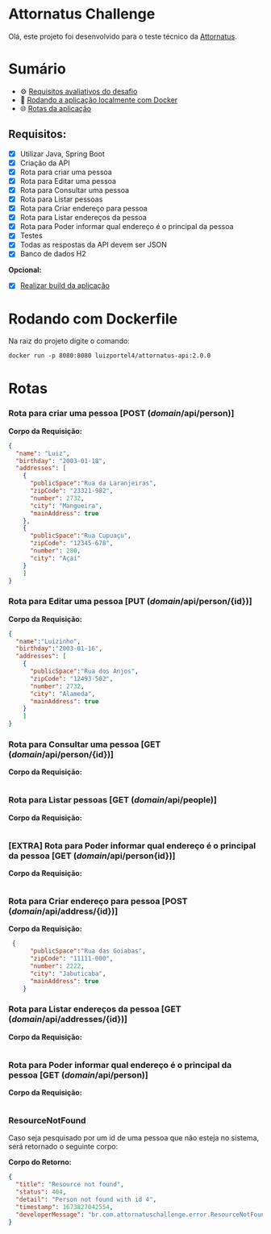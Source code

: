 # Attornatus Challenge

Olá, este projeto foi desenvolvido para o teste técnico da [Attornatus](https://www.linkedin.com/company/attornatus-procuradoria-digital/).


# Sumário
- ⚙️ [Requisitos avaliativos do desafio](#requisitos)
- 🐋 [Rodando a aplicação localmente com Docker](#rodando-com-dockerfile)
- 🌐 [Rotas da aplicação](#configurando-o-arquivo-nginxconf-apenas-em-caso-de-deploy)

## Requisitos:
- [X] Utilizar Java, Spring Boot
- [X] Criação da API
- [X] Rota para criar uma pessoa
- [X] Rota para Editar uma pessoa
- [X] Rota para Consultar uma pessoa
- [X] Rota para Listar pessoas
- [X] Rota para Criar endereço para pessoa
- [X] Rota para Listar endereços da pessoa
- [X] Rota para Poder informar qual endereço é o principal da pessoa
- [X] Testes
- [X] Todas as respostas da API devem ser JSON  
- [X] Banco de dados H2
 
 **Opcional:**
- [X] [Realizar build da aplicação](https://attornatus-project-o4muvqm46a-uc.a.run.app/api)

# Rodando com Dockerfile

Na raiz do projeto digite o comando:

``` dockerfile
docker run -p 8080:8080 luizportel4/attornatus-api:2.0.0
```

# Rotas

### Rota para criar uma pessoa [POST (_domain_/api/person)]

**Corpo da Requisição:**
```json
{
  "name": "Luiz",
  "birthday": "2003-01-18",
  "addresses": [
    {
      "publicSpace":"Rua da Laranjeiras",
      "zipCode": "23321-982",
      "number": 2732,
      "city": "Mangueira",
      "mainAddress": true
    },
    {
      "publicSpace":"Rua Cupuaçu",
      "zipCode": "12345-678",
      "number": 280,
      "city": "Açaí"
    }
    ]
}
```

### Rota para Editar uma pessoa [PUT (_domain_/api/person/{id})]

**Corpo da Requisição:**
```json
{
  "name":"Luizinho",
  "birthday":"2003-01-16",
  "addresses": [
    {
      "publicSpace":"Rua dos Anjos",
      "zipCode": "12493-502",
      "number": 2732,
      "city": "Alameda",
      "mainAddress": true
    }
    ]
}
```
### Rota para Consultar uma pessoa [GET (_domain_/api/person/{id})]

**Corpo da Requisição:**
```json
```

### Rota para Listar pessoas [GET (_domain_/api/people)]

**Corpo da Requisição:**
```json
```

### [EXTRA] Rota para Poder informar qual endereço é o principal da pessoa [GET (_domain_/api/person{id})]

**Corpo da Requisição:**
```json
```

### Rota para Criar endereço para pessoa [POST (_domain_/api/address/{id})]

**Corpo da Requisição:**
```json
 {
      "publicSpace":"Rua das Goiabas",
      "zipCode": "11111-000",
      "number": 2222,
      "city": "Jabuticaba",
      "mainAddress": true
    }
```
### Rota para Listar endereços da pessoa [GET (_domain_/api/addresses/{id})]

**Corpo da Requisição:**
```json
```

### Rota para Poder informar qual endereço é o principal da pessoa [GET (_domain_/api/person)]

**Corpo da Requisição:**
```json
```

### ResourceNotFound
Caso seja pesquisado por um id de uma pessoa que não esteja no sistema, será retornado o seguinte corpo:

**Corpo do Retorno:**
```json
{
  "title": "Resource not found",
  "status": 404,
  "detail": "Person not found with id 4",
  "timestamp": 1673827042554,
  "developerMessage": "br.com.attornatuschallenge.error.ResourceNotFoundException"
}
```